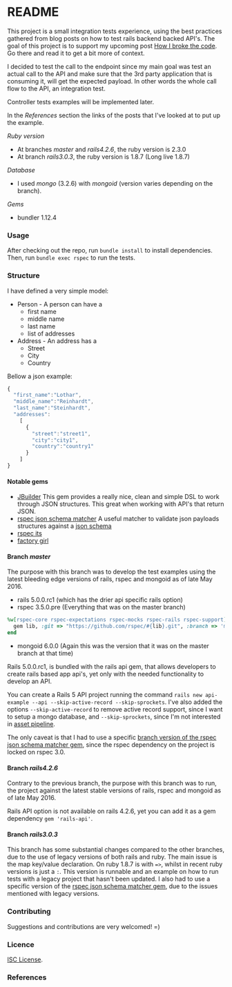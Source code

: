 # README

This project is a small integration tests experience, using the best practices gathered from blog posts on how to test rails backend backed API's.
The goal of this project is to support my upcoming post [How I broke the code](https://google.com). Go there and read it to get a bit more of context.

I decided to test the call to the endpoint since my main goal was test an actual call to the API and make sure that the 3rd party application that is consuming it,
will get the expected payload. In other words the whole call flow to the API, an integration test.

Controller tests examples will be implemented later.

In the _References_ section the links of the posts that I've looked at to put up the example.

*Ruby version*

* At branches _master_ and _rails4.2.6_, the ruby version is 2.3.0
* At branch _rails3.0.3_, the ruby version is 1.8.7 (Long live 1.8.7)
 
*Database*

* I used _mongo_ (3.2.6) with _mongoid_ (version varies depending on the branch). 

*Gems*

* bundler 1.12.4
    
### Usage ###

After checking out the repo, run `bundle install` to install dependencies. Then, run `bundle exec rspec` to run the tests.

### Structure ###

I have defined a very simple model: 

* Person - A person can have a
    * first name
    * middle name
    * last name
    * list of addresses
* Address - An address has a
    * Street
    * City
    * Country

Bellow a json example:

```javascript
{ 
  "first_name":"Lothar",
  "middle_name":"Reinhardt",
  "last_name":"Steinhardt",
  "addresses":
    [
      {
        "street":"street1",
        "city":"city1",
        "country":"country1"
      }
    ]
}
```

#### Notable gems ####

* [JBuilder](https://github.com/rails/jbuilder)
This gem provides a really nice, clean and simple DSL to work through JSON structures. This great when working with API's that return JSON.
* [rspec json schema matcher](https://github.com/lnikkila/rspec_json_schema_matcher)
A useful matcher to validate json payloads structures against a [json schema](http://json-schema.org/)
* [rspec its](https://github.com/rspec/rspec-its)
* [factory girl](https://github.com/thoughtbot/factory_girl)

#### Branch _master_ ####

The purpose with this branch was to develop the test examples using the latest bleeding edge versions of rails, rspec and mongoid as of late May 2016. 

* rails 5.0.0.rc1 (which has the drier api specific rails option)
* rspec 3.5.0.pre (Everything that was on the master branch)
```ruby
%w[rspec-core rspec-expectations rspec-mocks rspec-rails rspec-support].each do |lib|
  gem lib, :git => "https://github.com/rspec/#{lib}.git", :branch => 'master'
end
```
* mongoid 6.0.0 (Again this was the version that it was on the master branch at that time) 

Rails 5.0.0.rc1, is bundled with the rails api gem, that allows developers to create rails based app api's, yet only with the needed functionality to develop an API.

You can create a Rails 5 API project running the command `rails new api-example --api --skip-active-record --skip-sprockets`. I've also added the options `--skip-active-record`
to remove active record support, since I want to setup a mongo database, and `--skip-sprockets`, since I'm not interested in [asset pipeline](http://guides.rubyonrails.org/asset_pipeline.html).

The only caveat is that I had to use a specific [branch version of the rspec json schema matcher gem](https://github.com/orangeeli/rspec_json_schema_matcher/tree/rspec-core-bump-to-3.5), since the rspec dependency on the project is locked on rspec 3.0.

#### Branch _rails4.2.6_ ####

Contrary to the previous branch, the purpose with this branch was to run, the project against the latest stable versions of rails, rspec and mongoid as of late May 2016.

Rails API option is not available on rails 4.2.6, yet you can add it as a gem dependency `gem 'rails-api'`. 

#### Branch _rails3.0.3_ ####
This branch has some substantial changes compared to the other branches, due to the use of legacy versions of both rails and ruby. The main issue is the map key/value declaration.
On ruby 1.8.7 is with `=>`, whilst in recent ruby versions is just a `:`. This version is runnable and an example on how to run tests with a legacy project that hasn't been updated. 
I also had to use a specific version of the [rspec json schema matcher gem](https://github.com/orangeeli/rspec_json_schema_matcher/tree/because-ruby-1.8.7-not-quite-dead-yet), due to the issues mentioned with legacy versions.

### Contributing ###
Suggestions and contributions are very welcomed! =)

### Licence ###
[ISC License](http://opensource.org/licenses/ISC).

### References ###

